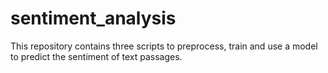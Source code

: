 # sentiment_analysis
This repository contains three scripts to preprocess, train and use a model to predict the sentiment of text passages.
